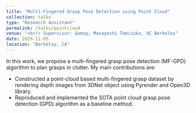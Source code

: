 ```yaml
---
title: "Multi-Fingered Grasp Pose Detection using Point Cloud"
collection: talks
type: "Research Assistant"
permalink: /talks/pointcloud
venue: "<br/> Supervisor: &emsp; Masayoshi Tomizuka, UC Berkeley"
date: 2020-11-05
location: "Berkeley, CA"
---
```


In this work, we propose a multi-fingered grasp pose detection (MF-GPD) algorithm to plan grasps in clutter. My main contributions are:
* Constructed a point-cloud based multi-fingered grasp dataset by rendering depth images from 3DNet object using Pyrender and Open3D library.
* Reproduced and implemented the SOTA point cloud grasp pose detection (GPD) algorithm as a baseline method.